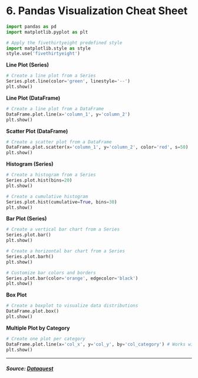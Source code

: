 # 6. Pandas Visualization Cheat Sheet

```python
import pandas as pd
import matplotlib.pyplot as plt

# Apply the fivethirtyeight predefined style
import matplotlib.style as style
style.use('fivethirtyeight')
```

**Line Plot (Series)**
```python
# Create a line plot from a Series
Series.plot.line(color='green', linestyle='--')
plt.show()
```
**Line Plot (DataFrame)**
```python
# Create a line plot from a DataFrame
DataFrame.plot.line(x='column_1', y='column_2')
plt.show()
```
**Scatter Plot (DataFrame)**
```python
# Create a scatter plot from a DataFrame
DataFrame.plot.scatter(x='column_1', y='column_2', color='red', s=50)
plt.show()
```
**Histogram (Series)**
```python
# Create a histogram from a Series
Series.plot.hist(bins=20)
plt.show()

# Create a cumulative histogram
Series.plot.hist(cumulative=True, bins=30)
plt.show()
```
**Bar Plot (Series)**
```python
# Create a vertical bar chart from a Series
Series.plot.bar()
plt.show()

# Create a horizontal bar chart from a Series
Series.plot.barh()
plt.show()

# Customize bar colors and borders
Series.plot.bar(color='orange', edgecolor='black')
plt.show()
```
**Box Plot**
```python
# Create a boxplot to visualize data distributions
DataFrame.plot.box()
plt.show()
```
**Multiple Plot by Category**
```python
# Create one plot per category
DataFrame.plot.line(x='col_x', y='col_y', by='col_category') # Works with .hist() and .box() too
plt.show()
```

---

##### __Source: [Dataquest](https://www.dataquest.io/cheat-sheet/matplotlib-cheat-sheet/)__